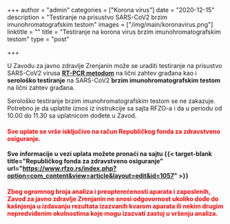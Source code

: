 +++
author = "admin"
categories = ["Korona virus"]
date = "2020-12-15"
description = "Testiranje na prisustvo SARS-CoV2 brzim imunohromatografskim testom"
images = ["/img/main/koronavirus.png"]
linktitle = ""
title = "Testiranje na korona virus brzim imunohromatografskim testom"
type = "post"

+++

U Zavodu za javno zdravlje Zrenjanin može se uraditi testiranje na prisustvo SARS-CoV2 virusa **[RT-PCR metodom](/blog/2020/ezakazivanje/)** na lični zahtev građana kao i **serološko testiranje** na SARS-CoV2 **brzim imunohromatografskim testom** na lični zahtev građana.  

Serološko testiranje brzim imunohromatografskim testom se ne zakazuje. Potrebno je da uplatite iznos iz instrukcije sa sajta RFZO-a i da u periodu od 10.00 do 11.30 sa uplatnicom dođete u Zavod.  
<h4 style="color: red;">Sve uplate se vrše isključivo na račun Republičkog fonda za zdravstveno osiguranje.</h4>

**Sve informacije u vezi uplata možete pronaći na sajtu {{< target-blank title="Republičkog fonda za zdravstveno osiguranje" url="https://www.rfzo.rs/index.php?option=com_content&view=article&layout=edit&id=1057" >}}**  

<h4 style="color: red;">Zbog ogromnog broja analiza i preopterećenosti aparata i zaposlenih, Zavod za javno zdravlje Zrenjanin ne snosi odgovornost ukoliko dođe do kašnjenja u izdavanju rezultata izazvanih kvarom aparata ili nekim drugim nepredviđenim okolnostima koje mogu izazvati zastoj u vršenju analiza.</h4>